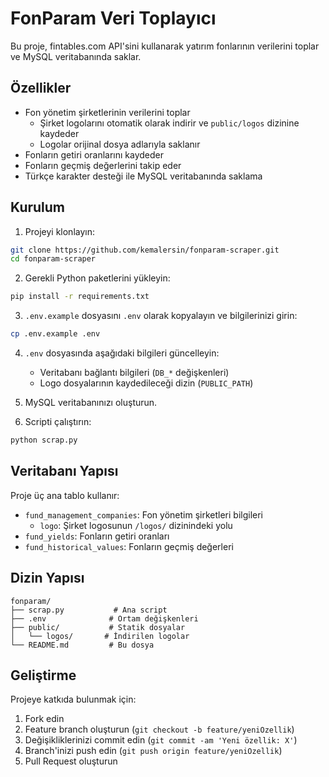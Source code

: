 # FonParam Veri Toplayıcı

Bu proje, fintables.com API'sini kullanarak yatırım fonlarının verilerini toplar ve MySQL veritabanında saklar.

## Özellikler

- Fon yönetim şirketlerinin verilerini toplar
  - Şirket logolarını otomatik olarak indirir ve `public/logos` dizinine kaydeder
  - Logolar orijinal dosya adlarıyla saklanır
- Fonların getiri oranlarını kaydeder
- Fonların geçmiş değerlerini takip eder
- Türkçe karakter desteği ile MySQL veritabanında saklama

## Kurulum

1. Projeyi klonlayın:
```bash
git clone https://github.com/kemalersin/fonparam-scraper.git
cd fonparam-scraper
```

2. Gerekli Python paketlerini yükleyin:
```bash
pip install -r requirements.txt
```

3. `.env.example` dosyasını `.env` olarak kopyalayın ve bilgilerinizi girin:
```bash
cp .env.example .env
```

4. `.env` dosyasında aşağıdaki bilgileri güncelleyin:
   - Veritabanı bağlantı bilgileri (`DB_*` değişkenleri)
   - Logo dosyalarının kaydedileceği dizin (`PUBLIC_PATH`)

5. MySQL veritabanınızı oluşturun.

6. Scripti çalıştırın:
```bash
python scrap.py
```

## Veritabanı Yapısı

Proje üç ana tablo kullanır:
- `fund_management_companies`: Fon yönetim şirketleri bilgileri
  - `logo`: Şirket logosunun `/logos/` dizinindeki yolu
- `fund_yields`: Fonların getiri oranları
- `fund_historical_values`: Fonların geçmiş değerleri

## Dizin Yapısı

```
fonparam/
├── scrap.py           # Ana script
├── .env              # Ortam değişkenleri
├── public/           # Statik dosyalar
│   └── logos/       # İndirilen logolar
└── README.md         # Bu dosya
```

## Geliştirme

Projeye katkıda bulunmak için:
1. Fork edin
2. Feature branch oluşturun (`git checkout -b feature/yeniOzellik`)
3. Değişikliklerinizi commit edin (`git commit -am 'Yeni özellik: X'`)
4. Branch'inizi push edin (`git push origin feature/yeniOzellik`)
5. Pull Request oluşturun